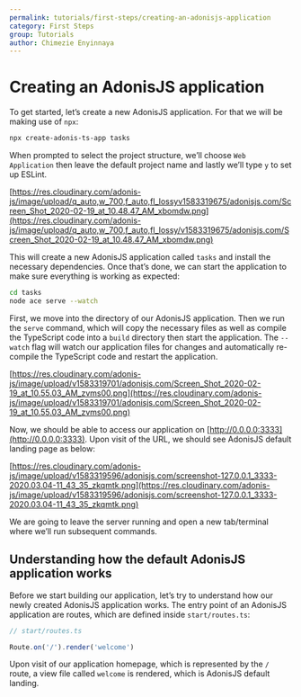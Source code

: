 ```yaml
---
permalink: tutorials/first-steps/creating-an-adonisjs-application
category: First Steps
group: Tutorials
author: Chimezie Enyinnaya
---
```


# Creating an AdonisJS application

To get started, let’s create a new AdonisJS application. For that we will be making use of `npx`:

```bash
npx create-adonis-ts-app tasks
```

When prompted to select the project structure, we’ll choose `Web Application` then leave the default project name and lastly we’ll type `y` to set up ESLint.

[https://res.cloudinary.com/adonis-js/image/upload/q_auto,w_700,f_auto,fl_lossyv1583319675/adonisjs.com/Screen_Shot_2020-02-19_at_10.48.47_AM_xbomdw.png](https://res.cloudinary.com/adonis-js/image/upload/q_auto,w_700,f_auto,fl_lossy/v1583319675/adonisjs.com/Screen_Shot_2020-02-19_at_10.48.47_AM_xbomdw.png)

This will create a new AdonisJS application called `tasks` and install the necessary dependencies. Once that’s done, we can start the application to make sure everything is working as expected:

```bash
cd tasks
node ace serve --watch
```

First, we move into the directory of our AdonisJS application. Then we run the `serve` command, which will copy the necessary files as well as compile the TypeScript code into a `build`  directory then start the application. The `--watch` flag will watch our application files for changes and automatically re-compile the TypeScript code and restart the application.

[https://res.cloudinary.com/adonis-js/image/upload/v1583319701/adonisjs.com/Screen_Shot_2020-02-19_at_10.55.03_AM_zvms00.png](https://res.cloudinary.com/adonis-js/image/upload/v1583319701/adonisjs.com/Screen_Shot_2020-02-19_at_10.55.03_AM_zvms00.png)

Now, we should be able to access our application on [http://0.0.0.0:3333](http://0.0.0.0:3333). Upon visit of the URL, we should see AdonisJS default landing page as below:

[https://res.cloudinary.com/adonis-js/image/upload/v1583319596/adonisjs.com/screenshot-127.0.0.1_3333-2020.03.04-11_43_35_zkqmtk.png](https://res.cloudinary.com/adonis-js/image/upload/v1583319596/adonisjs.com/screenshot-127.0.0.1_3333-2020.03.04-11_43_35_zkqmtk.png)

We are going to leave the server running and open a new tab/terminal where we’ll run subsequent commands.

## Understanding how the default AdonisJS application works

Before we start building our application, let’s try to understand how our newly created AdonisJS application works. The entry point of an AdonisJS application are routes, which are defined inside `start/routes.ts`:

```ts
// start/routes.ts

Route.on('/').render('welcome')
```

Upon visit of our application homepage, which is represented by the `/` route, a view file called `welcome` is rendered, which is AdonisJS default landing.
